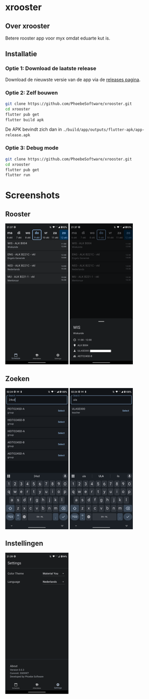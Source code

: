 # xrooster

## Over xrooster
Betere rooster app voor myx omdat eduarte kut is.

## Installatie

### Optie 1: Download de laatste release
Download de nieuwste versie van de app via de [releases pagina](https://github.com/PhoebeSoftware/xrooster/releases).

### Optie 2: Zelf bouwen

```bash
git clone https://github.com/PhoebeSoftware/xrooster.git
cd xrooster
flutter pub get
flutter build apk
```

De APK bevindt zich dan in `./build/app/outputs/flutter-apk/app-release.apk`

### Optie 3: Debug mode

```bash
git clone https://github.com/PhoebeSoftware/xrooster.git
cd xrooster
flutter pub get
flutter run
```

# Screenshots
## Rooster

<p float="Schedule">
    <img src="./README/schedule.png" alt="rooster pagina" width="200" />
    <img src="./README/extra-info-tab.png" alt="extra info tab" width="200" />
</p>

## Zoeken

<p float="Schedule">
    <img src="./README/search-class.png" alt="zoeken klas" width="200" />
    <img src="./README/search-teacher.png" alt="zoeken docent" width="200" />
</p>

## Instellingen

<p float="Instellingen">
    <img src="./README/settings.png" alt="instellingen" width="200" />
</p>